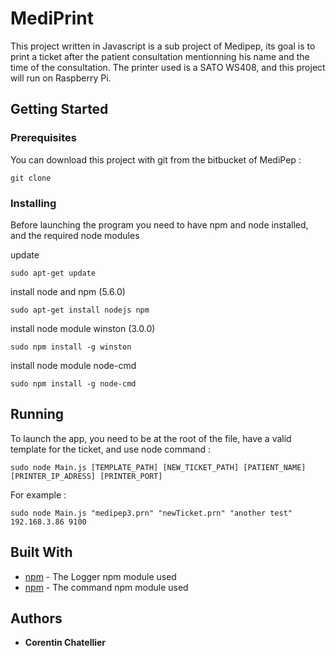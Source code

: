 # MediPrint

This project written in Javascript is a sub project of Medipep, its goal is to print a ticket after the patient consultation mentionning his name and the time of the consultation. The printer used is a SATO WS408, and this project will run on Raspberry Pi.

## Getting Started

### Prerequisites

You can download this project with git from the bitbucket of MediPep : 

```
git clone 
```

### Installing

Before launching the program you need to have npm and node installed, and the required node modules

update

```
sudo apt-get update
```

install node and npm (5.6.0)

```
sudo apt-get install nodejs npm
```

install node module winston (3.0.0)

```
sudo npm install -g winston
```

install node module node-cmd

```
sudo npm install -g node-cmd
```


## Running

To launch the app, you need to be at the root of the file, have a valid template for the ticket, and use node command : 

```
sudo node Main.js [TEMPLATE_PATH] [NEW_TICKET_PATH] [PATIENT_NAME] [PRINTER_IP_ADRESS] [PRINTER_PORT]
```

For example :

```
sudo node Main.js "medipep3.prn" "newTicket.prn" "another test" 192.168.3.86 9100
```


## Built With

* [npm](https://www.npmjs.com/package/winston) - The Logger npm module used
* [npm](https://www.npmjs.com/package/npm-cmd) - The command npm module used



## Authors

* **Corentin Chatellier**